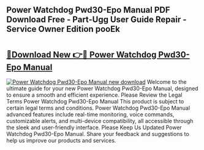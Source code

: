 ## Power Watchdog Pwd30-Epo Manual PDF Download Free - Part-Ugg User Guide Repair - Service Owner Edition pooEk

# <h2><a href="http://bc34078.oget.top/?id=Power+Watchdog+Pwd30-Epo+Manual">🔗Download New 👉🔴 Power Watchdog Pwd30-Epo Manual</a></h2>

[![Power Watchdog Pwd30-Epo Manual new download](https://i.imgur.com/5g1atiW.png)](http://bc34078.oget.top/?id=Power+Watchdog+Pwd30-Epo+Manual)
Welcome to the ultimate guide for your new Power Watchdog Pwd30-Epo Manual, designed to ensure a smooth and efficient experience. Please Review the Legal Terms Power Watchdog Pwd30-Epo Manual This product is subject to certain legal terms and conditions. Power Watchdog Pwd30-Epo Manual advanced features include real-time monitoring, voice commands, customizable alerts, and multi-device compatibility, all accessible through the sleek and user-friendly interface. Please Keep Us Updated Power Watchdog Pwd30-Epo Manual. Share your feedback and suggestions to help us improve our products and services.

